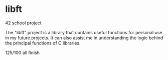 # libft
42 school project

The "libft" project is a library that contains useful functions for personal use in my future projects. 
It can also assist me in understanding the logic behind the principal functions of C libraries. 

125/100  all finish
